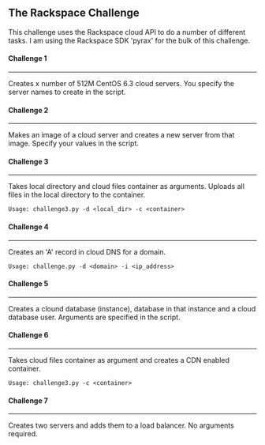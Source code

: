 ## The Rackspace Challenge  
   
This challenge uses the Rackspace cloud API to do a number of different tasks.  I am using the Rackspace SDK 'pyrax' for the bulk of this challenge.  
  

#### Challenge 1
---
Creates x number of 512M CentOS 6.3 cloud servers.  You specify the server names to create in the script.  

  
  
#### Challenge 2
---
Makes an image of a cloud server and creates a new server
from that image.  Specify your values in the script.  

  
  
#### Challenge 3
---
Takes local directory and cloud files container as arguments.  Uploads all files in the local directory to the container.

	Usage: challenge3.py -d <local_dir> -c <container>  

  
  
#### Challenge 4
---
Creates an 'A' record in cloud DNS for a domain. 

	Usage: challenge.py -d <domain> -i <ip_address> 

  
  
#### Challenge 5
---
Creates a clound database (instance), database in that instance and a cloud database user.  Arguments are specified in the script.    


  
  
#### Challenge 6
---
Takes cloud files container as argument and creates
a CDN enabled container.

	Usage: challenge3.py -c <container>  


	  
	
#### Challenge 7
---
Creates two servers and adds them to a load balancer.  No arguments required.

  
  